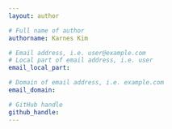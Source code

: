 ```yaml
---
layout: author

# Full name of author
authorname: Karnes Kim

# Email address, i.e. user@example.com
# Local part of email address, i.e. user
email_local_part:

# Domain of email address, i.e. example.com
email_domain: 

# GitHub handle
github_handle: 
---
```

